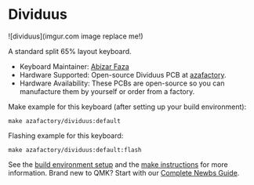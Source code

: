 # Dividuus

![dividuus](imgur.com image replace me!)

A standard split 65% layout keyboard.

* Keyboard Maintainer: [Abizar Faza](https://github.com/azaffaza)
* Hardware Supported: Open-source Dividuus PCB at [azafactory](https://github.com/azaffaza/azafactory).
* Hardware Availability: These PCBs are open-source so you can manufacture them by yourself or order from a factory.

Make example for this keyboard (after setting up your build environment):

    make azafactory/dividuus:default

Flashing example for this keyboard:

    make azafactory/dividuus:default:flash

See the [build environment setup](https://docs.qmk.fm/#/getting_started_build_tools) and the [make instructions](https://docs.qmk.fm/#/getting_started_make_guide) for more information. Brand new to QMK? Start with our [Complete Newbs Guide](https://docs.qmk.fm/#/newbs).